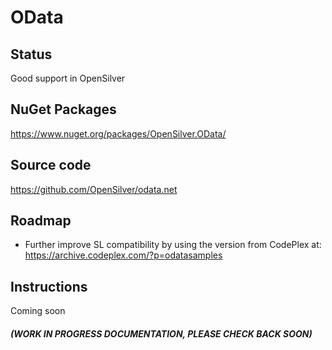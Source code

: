 ﻿# OData

## Status

Good support in OpenSilver

## NuGet Packages

https://www.nuget.org/packages/OpenSilver.OData/

## Source code

https://github.com/OpenSilver/odata.net

## Roadmap

- Further improve SL compatibility by using the version from CodePlex at: https://archive.codeplex.com/?p=odatasamples

## Instructions

Coming soon

#### *(WORK IN PROGRESS DOCUMENTATION, PLEASE CHECK BACK SOON)*

